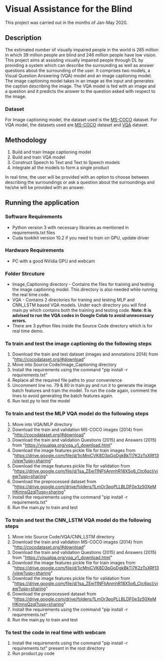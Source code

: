 # Visual Assistance for the Blind
This project was carried out in the months of Jan-May 2020.

## Description
The estimated number of visually impaired people in the world is 285 million in which 39 million people are blind and 246 million people have low vision. This project aims at assisting visually impaired people through DL by providing a system which can describe the surrounding as well as answer questions about the surrounding of the user.
It comprises two models, a Visual Question Answering (VQA) model and an image captioning model.
The image captioning model takes in an image as the input and generates the caption describing the image.
The VQA model is fed with an image and a question and it predicts the answer to the question asked with respect to the image.

### Dataset
For Image captioning model, the dataset used is the [MS-COCO](http://cocodataset.org/#download) dataset.
For VQA model, the datasets used are [MS-COCO](http://cocodataset.org/#download) dataset and [VQA](https://visualqa.org/vqa_v1_download.html) dataset.

## Methodology
1. Build and train Image captioning model
2. Build and train VQA model
3. Construct Speech to Text and Text to Speech models
4. Integrate all the models to form a single product

In real time, the user will be provided with an option to choose between describing the surroundings or ask a question about the
surroundings and he/she will be provided with an answer.

## Running the application

### Software Requirements
- Python version 3 with necessary libraries as mentioned in requirements.txt files
- Cuda tooklkit version 10.2 if you need to train on GPU, update driver

### Hardware Requirements
- PC with a good NVidia GPU and webcam

### Folder Strcuture
- Image_Captioning directory - Contains the files for training and testing the image captioning model. This directory is also needed while running the real time code.
- VQA - Contains 2 directories for traning and testing MLP and CNN_LSTM based VQA models. Under each directory you will find main.py which contains both the training and testing code.
**Note: It is advised to run the VQA codes in Google Colab to avoid unnecessary errors.**
- There are 3 python files inside the Source Code directory which is for real time demo. 

### To train and test the image captioning do the following steps
1. Download the train and test dataset (images and annotations 2014) from "http://cocodataset.org/#download"
2. Move into Source Code/Image_Captioning directory
3. Install the requirements using the command "pip install -r requirements.txt"
4. Replace all the required file paths to your convenience
5. Uncomment line no. 79 & 80 in train.py and run it to generate the image batch features and train the model. To run the code again, comment the lines to avoid generating the batch features again.
6. Run test.py to test the model 

### To train and test the MLP VQA model do the following steps
1. Move into VQA/MLP directory
2. Download the train and validation MS-COCO images (2014) from "http://cocodataset.org/#download"
3. Download the train and validation Questions (2015) and Answers (2015) from "https://visualqa.org/vqa_v1_download.html"
4. Download the image features pickle file for train images from "https://drive.google.com/file/d/1icMniCVK8D3pGoDgkBkTl7K2zTsXRf13/view?usp=sharing"
5. Download the image features pickle file for validation from "https://drive.google.com/file/d/1sa_ZEej11NFtiAnmhR18X5o6_Ctc6qcI/view?usp=sharing"
6. Download the preprocessed dataset from "https://drive.google.com/drive/folders/1LmOr3poPLLBLDF0e3z50XeMHKmnsQzqI?usp=sharing"
7. Install the requirements using the command "pip install -r requirements.txt"
8. Run the main.py to train and test

### To train and test the CNN_LSTM VQA model do the following steps
1. Move into Source Code/VQA/CNN_LSTM directory
2. Download the train and validation MS-COCO images (2014) from "http://cocodataset.org/#download"
3. Download the train and validation Questions (2015) and Answers (2015) from "https://visualqa.org/vqa_v1_download.html"
4. Download the image features pickle file for train images from "https://drive.google.com/file/d/1icMniCVK8D3pGoDgkBkTl7K2zTsXRf13/view?usp=sharing"
5. Download the image features pickle file for validation from "https://drive.google.com/file/d/1sa_ZEej11NFtiAnmhR18X5o6_Ctc6qcI/view?usp=sharing"
6. Download the preprocessed dataset from "https://drive.google.com/drive/folders/1LmOr3poPLLBLDF0e3z50XeMHKmnsQzqI?usp=sharing"
7. Install the requirements using the command "pip install -r requirements.txt"
8. Run the main.py to train and test

### To test the code in real time with webcam
1. Install the requirements using the command "pip install -r requirements.txt" present in the root directory
2. Run product.py code
 
